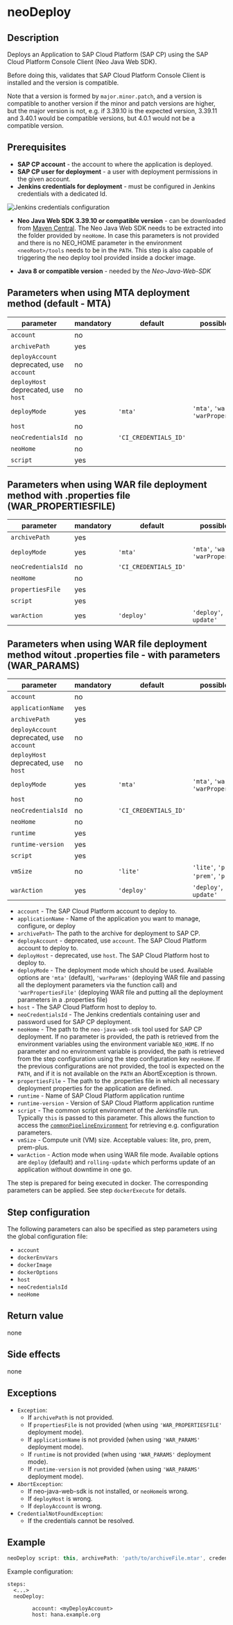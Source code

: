 # neoDeploy

## Description
Deploys an Application to SAP Cloud Platform (SAP CP) using the SAP Cloud Platform Console Client (Neo Java Web SDK).

Before doing this, validates that SAP Cloud Platform Console Client is installed and the version is compatible.

Note that a version is formed by `major.minor.patch`, and a version is compatible to another version if the minor and patch versions are higher, but the major version is not, e.g. if 3.39.10 is the expected version, 3.39.11 and 3.40.1 would be compatible versions, but 4.0.1 would not be a compatible version.

## Prerequisites
* **SAP CP account** - the account to where the application is deployed.
* **SAP CP user for deployment** - a user with deployment permissions in the given account.
* **Jenkins credentials for deployment** - must be configured in Jenkins credentials with a dedicated Id.

![Jenkins credentials configuration](../images/neo_credentials.png)

* **Neo Java Web SDK 3.39.10 or compatible version** - can be downloaded from [Maven Central](http://central.maven.org/maven2/com/sap/cloud/neo-java-web-sdk/). The Neo Java Web SDK
needs to be extracted into the folder provided by `neoHome`. In case this parameters is not provided and there is no NEO_HOME parameter in the environment
`<neoRoot>/tools` needs to be in the `PATH`. This step is also capable of triggering the neo deploy tool provided inside a docker image.

* **Java 8 or compatible version** - needed by the *Neo-Java-Web-SDK*

## Parameters when using MTA deployment method (default - MTA)
| parameter          | mandatory | default                       | possible values                                 |
| -------------------|-----------|-------------------------------|-------------------------------------------------|
| `account`          | no        |                               |                                                 |
| `archivePath`      | yes       |                               |                                                 |
| `deployAccount` deprecated, use `account` | no  |              |                                                 |
| `deployHost` deprecated, use `host` | no        |              |                                                 |
| `deployMode`       | yes       | `'mta'`                       | `'mta'`, `'warParams'`, `'warPropertiesFile'`   |
| `host`             | no        |                               |                                                 |
| `neoCredentialsId` | no        | `'CI_CREDENTIALS_ID'`         |                                                 |
| `neoHome`          | no        |                               |                                                 |
| `script`           | yes       |                               |                                                 |

## Parameters when using WAR file deployment method with .properties file (WAR_PROPERTIESFILE)
| parameter          | mandatory | default                       | possible values                                 |
| -------------------|-----------|-------------------------------|-------------------------------------------------|
| `archivePath`      | yes       |                               |                                                 |
| `deployMode`       | yes       | `'mta'`                       | `'mta'`, `'warParams'`, `'warPropertiesFile'`   |
| `neoCredentialsId` | no        | `'CI_CREDENTIALS_ID'`         |                                                 |
| `neoHome`          | no        |                               |                                                 |
| `propertiesFile`   | yes       |                               |                                                 |
| `script`           | yes       |                               |                                                 |
| `warAction`        | yes       | `'deploy'`                    | `'deploy'`, `'rolling-update'`                  |

## Parameters when using WAR file deployment method witout .properties file - with parameters (WAR_PARAMS)
| parameter          | mandatory | default                       | possible values                                 |
| -------------------|-----------|-------------------------------|-------------------------------------------------|
| `account`          | no        |                               |                                                 |
| `applicationName`  | yes       |                               |                                                 |
| `archivePath`      | yes       |                               |                                                 |
| `deployAccount` deprecated, use `account` | no                 |                                                 |
| `deployHost` deprecated, use `host` | no                       |                                                 |
| `deployMode`       | yes       | `'mta'`                       |  `'mta'`, `'warParams'`, `'warPropertiesFile'`  |
| `host`             | no        |                               |                                                 |
| `neoCredentialsId` | no        | `'CI_CREDENTIALS_ID'`         |                                                 |
| `neoHome`          | no        |                               |                                                 |
| `runtime`          | yes       |                               |                                                 |
| `runtime-version`  | yes       |                               |                                                 |
| `script`           | yes       |                               |                                                 |
| `vmSize`           | no        | `'lite'`                      | `'lite'`, `'pro'`, `'prem'`, `'prem-plus'`      |
| `warAction`        | yes       | `'deploy'`                    | `'deploy'`, `'rolling-update'`                  |


* `account` - The SAP Cloud Platform account to deploy to.
* `applicationName` - Name of the application you want to manage, configure, or deploy
* `archivePath`- The path to the archive for deployment to SAP CP.
* `deployAccount` - deprecated, use `account`. The SAP Cloud Platform account to deploy to.
* `deployHost` - deprecated, use `host`. The SAP Cloud Platform host to deploy to.
* `deployMode` - The deployment mode which should be used. Available options are `'mta'` (default), `'warParams'` (deploying WAR file and passing all the deployment parameters via the function call) and `'warPropertiesFile'` (deploying WAR file and putting all the deployment parameters in a .properties file)
* `host` - The SAP Cloud Platform host to deploy to.
* `neoCredentialsId` - The Jenkins credentials containing user and password used for SAP CP deployment.
* `neoHome` - The path to the `neo-java-web-sdk` tool used for SAP CP deployment. If no parameter is provided, the path is retrieved from the environment variables using the environment variable `NEO_HOME`. If no parameter and no environment variable is provided, the path is retrieved from the step configuration using the step configuration key `neoHome`. If the previous configurations are not provided, the tool is expected on the `PATH`, and if it is not available on the `PATH` an AbortException is thrown.
* `propertiesFile` - The path to the .properties file in which all necessary deployment properties for the application are defined.
* `runtime` - Name of SAP Cloud Platform application runtime
* `runtime-version` - Version of SAP Cloud Platform application runtime
* `script` - The common script environment of the Jenkinsfile run. Typically `this` is passed to this parameter. This allows the function to access the [`commonPipelineEnvironment`](commonPipelineEnvironment.md) for retrieving e.g. configuration parameters.
* `vmSize` - Compute unit (VM) size. Acceptable values: lite, pro, prem, prem-plus.
* `warAction` - Action mode when using WAR file mode. Available options are `deploy` (default) and `rolling-update` which performs update of an application without downtime in one go.

The step is prepared for being executed in docker. The corresponding parameters can be applied. See step `dockerExecute` for details.

## Step configuration
The following parameters can also be specified as step parameters using the global configuration file:

* `account`
* `dockerEnvVars`
* `dockerImage`
* `dockerOptions`
* `host`
* `neoCredentialsId`
* `neoHome`

## Return value
none

## Side effects
none

## Exceptions
* `Exception`:
    * If `archivePath` is not provided.
    * If `propertiesFile` is not provided (when using `'WAR_PROPERTIESFILE'` deployment mode).
    * If `applicationName` is not provided (when using `'WAR_PARAMS'` deployment mode).
    * If `runtime` is not provided (when using `'WAR_PARAMS'` deployment mode).
    * If `runtime-version` is not provided (when using `'WAR_PARAMS'` deployment mode).
* `AbortException`:
    * If neo-java-web-sdk is not installed, or `neoHome`is wrong.
    * If `deployHost` is wrong.
    * If `deployAccount` is wrong.
* `CredentialNotFoundException`:
    * If the credentials cannot be resolved.

## Example
```groovy
neoDeploy script: this, archivePath: 'path/to/archiveFile.mtar', credentialsId: 'my-credentials-id'
```

Example configuration:

```
steps:
  <...>
  neoDeploy:

        account: <myDeployAccount>
        host: hana.example.org
```
